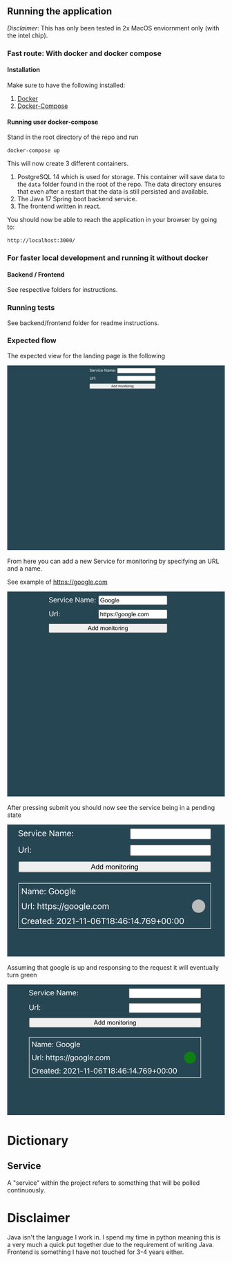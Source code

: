 ## Running the application

*Disclaimer*: This has only been tested in 2x MacOS enviornment only (with the intel chip).

### Fast route: With docker and docker compose

#### Installation

Make sure to have the following installed:

1. [Docker](https://docs.docker.com/get-docker/)
2. [Docker-Compose](https://docs.docker.com/compose/install/)


#### Running user docker-compose

Stand in the root directory of the repo and run

```
docker-compose up
```

This will now create 3 different containers. 

1. PostgreSQL 14 which is used for storage. This container will save data to the `data` folder found in the root of the repo. The data directory ensures that even after a restart that the data is still persisted and available.
2. The Java 17 Spring boot backend service.
3. The frontend written in react.

You should now be able to reach the application in your browser by going to:

```
http://localhost:3000/
```

### For faster local development and running it without docker

#### Backend / Frontend

See respective folders for instructions.

### Running tests

See backend/frontend folder for readme instructions.

### Expected flow
The expected view for the landing page is the following

![Alt text](./img/landing_page.png)

From here you can add a new Service for monitoring by specifying an URL and a name. 

See example of https://google.com

![Alt text](./img/add_service.png)

After pressing submit you should now see the service being in a pending state

![Alt text](./img/added_service.png)

Assuming that google is up and responsing to the request it will eventually turn green

![Alt text](./img/added_service_ok.png)

# Dictionary

## Service

A "service" within the project refers to something that will be polled continuously.

# Disclaimer
Java isn't the language I work in. I spend my time in python meaning this is a very much a quick put together due to the requirement of writing Java. Frontend is something I have not touched for 3-4 years either.